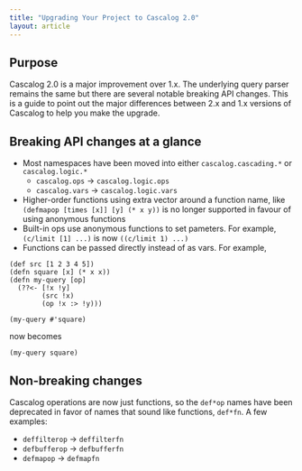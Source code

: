 ```yaml
---
title: "Upgrading Your Project to Cascalog 2.0"
layout: article
---
```


## Purpose

Cascalog 2.0 is a major improvement over 1.x. The underlying query parser remains the same but there are several notable breaking API changes. This is a guide to point out the major differences between 2.x and 1.x versions of Cascalog to help you make the upgrade.

## Breaking API changes at a glance

- Most namespaces have been moved into either `cascalog.cascading.*` or `cascalog.logic.*`
  - `cascalog.ops` &#8594; `cascalog.logic.ops`
  - `cascalog.vars` &#8594; `cascalog.logic.vars`
- Higher-order functions using extra vector around a function name, like `(defmapop [times [x]] [y] (* x y))` is no longer supported in favour of using anonymous functions
- Built-in ops use anonymous functions to set pameters. For example, `(c/limit [1] ...)` is now `((c/limit 1) ...)`
- Functions can be passed directly instead of as vars. For example,

```
(def src [1 2 3 4 5]) 
(defn square [x] (* x x))
(defn my-query [op]
  (??<- [!x !y]
        (src !x)
        (op !x :> !y)))

(my-query #'square)
```

now becomes
```
(my-query square)
```

## Non-breaking changes
Cascalog operations are now just functions, so the `def*op` names have been deprecated in favor of names that sound like functions, `def*fn`. A few examples:
- `deffilterop` &#8594; `deffilterfn`
- `defbufferop` &#8594; `defbufferfn`
- `defmapop` &#8594; `defmapfn`
